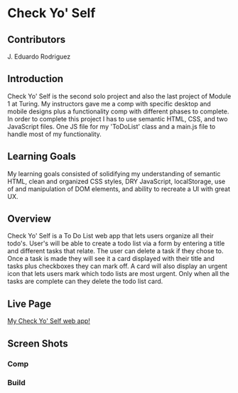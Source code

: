 # Check Yo' Self

## Contributors
J. Eduardo Rodriguez

## Introduction
Check Yo' Self is the second solo project and also the last project of Module 1 at Turing. My instructors gave me a comp with specific desktop and mobile designs plus a functionality comp with different phases to complete. In order to complete this project I has to use semantic HTML, CSS, and two JavaScript files. One JS file for my 'ToDoList' class and a main.js file to handle most of my functionality.

## Learning Goals
My learning goals consisted of solidifying my understanding of semantic HTML, clean and organized CSS styles, DRY JavaScript, localStorage, use of and manipulation of DOM elements, and ability to recreate a UI with great UX.

## Overview
Check Yo' Self is a To Do List web app that lets users organize all their todo's. User's will be able to create a todo list via a form by entering a title and different tasks that relate. The user can delete a task if they chose to. Once a task is made they will see it a card displayed with their title and tasks plus checkboxes they can mark off. A card will also display an urgent icon that lets users mark which todo lists are most urgent. Only when all the tasks are complete can they delete the todo list card.

## Live Page
[My Check Yo' Self web app!](https://jeduardorjx.github.io/check-yo-self/)

## Screen Shots

### Comp


### Build
